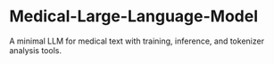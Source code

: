 # Medical-Large-Language-Model
A minimal LLM for medical text with training, inference, and tokenizer analysis tools.

